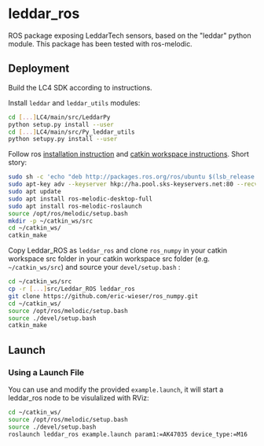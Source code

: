 # leddar_ros

ROS package exposing LeddarTech sensors, based on the "leddar" python module. This package has been tested with ros-melodic.

## Deployment

Build the LC4 SDK according to instructions.

Install ```leddar``` and ```leddar_utils``` modules:

```bash
cd [...]LC4/main/src/LeddarPy
python setup.py install --user
cd [...]LC4/main/src/Py_leddar_utils
python setupy.py install --user
```

Follow ros [installation instruction](http://wiki.ros.org/Installation/Ubuntu) and [catkin workspace instructions](http://wiki.ros.org/catkin/Tutorials/create_a_workspace). Short story:

``` bash
sudo sh -c 'echo "deb http://packages.ros.org/ros/ubuntu $(lsb_release -sc) main" > /etc/apt/sources.list.d/ros-latest.list'
sudo apt-key adv --keyserver hkp://ha.pool.sks-keyservers.net:80 --recv-key 421C365BD9FF1F717815A3895523BAEEB01FA116
sudo apt update
sudo apt install ros-melodic-desktop-full
sudo apt install ros-melodic-roslaunch
source /opt/ros/melodic/setup.bash
mkdir -p ~/catkin_ws/src
cd ~/catkin_ws/
catkin_make
```

Copy Leddar_ROS as ```leddar_ros``` and clone ```ros_numpy``` in your catkin workspace src folder in your catkin workspace src folder (e.g. ```~/catkin_ws/src```) and source your ```devel/setup.bash``` :

``` bash
cd ~/catkin_ws/src
cp -r [...]src/Leddar_ROS leddar_ros
git clone https://github.com/eric-wieser/ros_numpy.git
cd ~/catkin_ws/
source /opt/ros/melodic/setup.bash
source ./devel/setup.bash 
catkin_make
```

## Launch

### Using a Launch File

You can use and modify the provided `example.launch`, it will start a leddar_ros node to be visulalized with RViz:

```bash
cd ~/catkin_ws/
source /opt/ros/melodic/setup.bash
source ./devel/setup.bash
roslaunch leddar_ros example.launch param1:=AK47035 device_type:=M16
```
